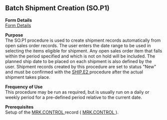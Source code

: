 ##  Batch Shipment Creation (SO.P1)

<PageHeader />

**Form Details**  
[ Form Details ](SO-P1-1/README.md)   

**Purpose**  
The SO.P1 procedure is used to create shipment records automatically from open sales order records. The user enters the date range to be used in selecting the items eligible for shipment. Any open sales order item that falls within the period specified and which is not on hold will be included. The planned ship date to be placed on each shipment is also defined by the user. Shipment records created by this procedure are set to status "New" and must be confirmed with the [ SHIP.E2 ](SHIP-E2/README.md) procedure after the actual shipment takes place. 

**Frequency of Use**  
This procedure may be run as required, but is usually run on a daily or weekly
period for a pre-defined period relative to the current date.

**Prerequisites**  
Setup of the [ MRK.CONTROL ](../../MRK-ENTRY/MRK-CONTROL/README.md) record ( [ MRK.CONTROL ](../../MRK-ENTRY/MRK-CONTROL/README.md) ). 

<badge text= "Version 8.10.57" vertical="middle" />

<PageFooter />